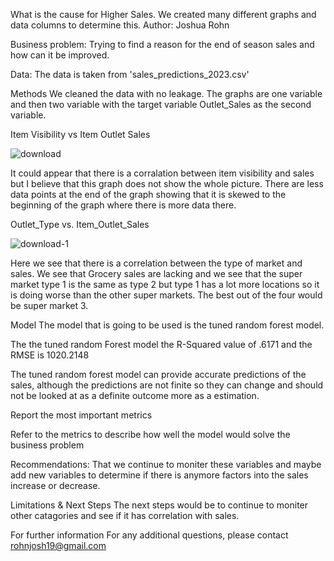 What is the cause for Higher Sales. 
We created many different graphs and data columns to determine this.
Author: Joshua Rohn

Business problem:
Trying to find a reason for the end of season sales and how can it be improved.

Data:
The data is taken from 'sales_predictions_2023.csv'

Methods
We cleaned the data with no leakage. The graphs are one variable and then two variable with the target variable Outlet_Sales as the second variable.

Item Visibility vs Item Outlet Sales

![download](https://github.com/jrohn34/Prediction-of-Product-Sales/assets/138350298/40523282-5a54-4483-be20-afd2d5c96056)

It could appear that there is a corralation between item visibility and sales but I believe that this graph does not show the whole picture. There are less data points at the end of the graph showing that it is skewed to the beginning of the graph where there is more data there. 

Outlet_Type vs. Item_Outlet_Sales

![download-1](https://github.com/jrohn34/Prediction-of-Product-Sales/assets/138350298/e78a60d4-2dbf-4a72-833c-85174a15b900)

Here we see that there is a correlation between the type of market and sales. We see that Grocery sales are lacking and we see that the super market type 1 is the same as type 2 but type 1 has a lot more locations so it is doing worse than the other super markets. The best out of the four would be super market 3.

Model
The model that is going to be used is the tuned random forest model. 

The the tuned random Forest model the R-Squared value of .6171 and the RMSE is 1020.2148

The tuned random forest model can provide accurate predictions of the sales, although the predictions are not finite so they can change and should not be looked at as a definite outcome more as a estimation. 


Report the most important metrics

Refer to the metrics to describe how well the model would solve the business problem

Recommendations:
That we continue to moniter these variables and maybe add new variables to determine if there is anymore factors into the sales increase or decrease. 

Limitations & Next Steps
The next steps would be to continue to moniter other catagories and see if it has correlation with sales. 

For further information
For any additional questions, please contact rohnjosh19@gmail.com
